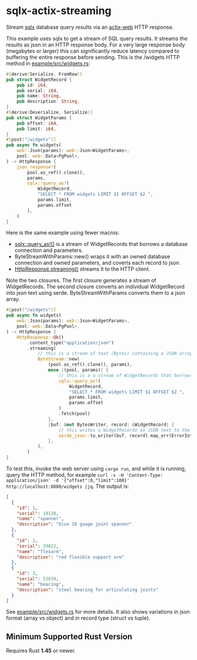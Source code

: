# sqlx-actix-streaming
Stream [sqlx](https://github.com/launchbadge/sqlx) database query results via an [actix-web](https://actix.rs/) HTTP response.

This example uses sqlx to get a stream of SQL query results. It
streams the results as json in an HTTP response body.  For a very
large response body (megabytes or larger) this can significantly
reduce latency compared to buffering the entire response before
sending. This is the /widgets HTTP method in
[example/src/widgets.rs](example/src/widgets.rs):

````rust
#[derive(Serialize, FromRow)]
pub struct WidgetRecord {
    pub id: i64,
    pub serial: i64,
    pub name: String,
    pub description: String,
}
#[derive(Deserialize, Serialize)]
pub struct WidgetParams {
    pub offset: i64,
    pub limit: i64,
}
#[post("/widgets")]
pub async fn widgets(
    web::Json(params): web::Json<WidgetParams>,
    pool: web::Data<PgPool>,
) -> HttpResponse {
    json_response!(
        pool.as_ref().clone(),
        params,
        sqlx::query_as!(
            WidgetRecord,
            "SELECT * FROM widgets LIMIT $1 OFFSET $2 ",
            params.limit,
            params.offset
        ),
    )
}
````

Here is the same example using fewer macros:
* [sqlx::query_as!()](https://docs.rs/sqlx/0.4.2/sqlx/macro.query_as.html) is a stream of WidgetRecords that borrows
  a database connection and parameters.
* ByteStreamWithParams::new() wraps it with an owned database
  connection and owned parameters, and coverts each record to json.
* [HttpResponse.streaming()](https://docs.rs/actix-web/3.3.2/actix_web/dev/struct.HttpResponseBuilder.html#method.streaming) streams it to the HTTP client.

Note the two closures.  The first closure generates a stream of
WidgetRecords.  The second closure converts an individual WidgetRecord
into json text using serde.  ByteStreamWithParams converts them to a json array.

````rust
#[post("/widgets")]
pub async fn widgets(
    web::Json(params): web::Json<WidgetParams>,
    pool: web::Data<PgPool>,
) -> HttpResponse {
    HttpResponse::Ok()
        .content_type("application/json")
        .streaming(
            // this is a stream of text (Bytes) containing a JSON array of sqlx records
            ByteStream::new(
                (pool.as_ref().clone(), params),
                move |(pool, params)| {
                    // this is a a stream of WidgetRecords that borrows pool and params
                    sqlx::query_as!(
                        WidgetRecord,
                        "SELECT * FROM widgets LIMIT $1 OFFSET $2 ",
                        params.limit,
                        params.offset
                    )
                    .fetch(pool)
                },
                |buf: &mut BytesWriter, record: &WidgetRecord| {
                    // this writes a WidgetRecords as JSON text to the output buffer
                    serde_json::to_writer(buf, record).map_err(ErrorInternalServerError)
                },
            ),
        )
}
````

To test this, invoke the web server using `cargo run`, and while it
is running, query the HTTP method, for example `curl -s -H 'Content-Type: application/json' -d '{"offset":0,"limit":100}' http://localhost:8080/widgets |jq`. The output is:

````json
[
  {
    "id": 1,
    "serial": 10138,
    "name": "spanner",
    "description": "blue 10 guage joint spanner"
  },
  {
    "id": 2,
    "serial": 39822,
    "name": "flexarm",
    "description": "red flexible support arm"
  },
  {
    "id": 3,
    "serial": 52839,
    "name": "bearing",
    "description": "steel bearing for articulating joints"
  }
]
````

See [example/src/widgets.rs](example/src/widgets.rs) for more
details. It also shows variations in json format (array vs object) and
in record type (struct vs tuple).

## Minimum Supported Rust Version

Requires Rust **1.45** or newer.
